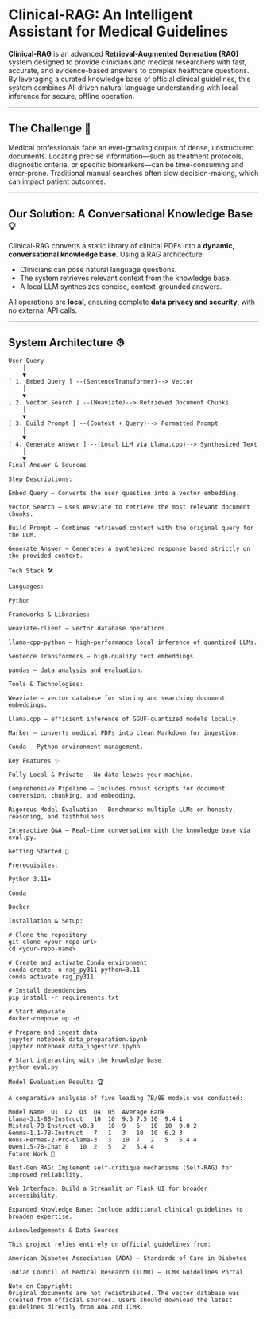 # Clinical-RAG: An Intelligent Assistant for Medical Guidelines

**Clinical-RAG** is an advanced **Retrieval-Augmented Generation (RAG)** system designed to provide clinicians and medical researchers with fast, accurate, and evidence-based answers to complex healthcare questions. By leveraging a curated knowledge base of official clinical guidelines, this system combines AI-driven natural language understanding with local inference for secure, offline operation.

---

## The Challenge 🎯

Medical professionals face an ever-growing corpus of dense, unstructured documents. Locating precise information—such as treatment protocols, diagnostic criteria, or specific biomarkers—can be time-consuming and error-prone. Traditional manual searches often slow decision-making, which can impact patient outcomes.

---

## Our Solution: A Conversational Knowledge Base 💡

Clinical-RAG converts a static library of clinical PDFs into a **dynamic, conversational knowledge base**. Using a RAG architecture:

- Clinicians can pose natural language questions.
- The system retrieves relevant context from the knowledge base.
- A local LLM synthesizes concise, context-grounded answers.

All operations are **local**, ensuring complete **data privacy and security**, with no external API calls.

---

## System Architecture ⚙️

```text
User Query
    │
    ▼
[ 1. Embed Query ] --(SentenceTransformer)--> Vector
    │
    ▼
[ 2. Vector Search ] --(Weaviate)--> Retrieved Document Chunks
    │
    ▼
[ 3. Build Prompt ] --(Context + Query)--> Formatted Prompt
    │
    ▼
[ 4. Generate Answer ] --(Local LLM via Llama.cpp)--> Synthesized Text
    │
    ▼
Final Answer & Sources

Step Descriptions:

Embed Query – Converts the user question into a vector embedding.

Vector Search – Uses Weaviate to retrieve the most relevant document chunks.

Build Prompt – Combines retrieved context with the original query for the LLM.

Generate Answer – Generates a synthesized response based strictly on the provided context.

Tech Stack 🛠️

Languages:

Python

Frameworks & Libraries:

weaviate-client – vector database operations.

llama-cpp-python – high-performance local inference of quantized LLMs.

Sentence Transformers – high-quality text embeddings.

pandas – data analysis and evaluation.

Tools & Technologies:

Weaviate – vector database for storing and searching document embeddings.

Llama.cpp – efficient inference of GGUF-quantized models locally.

Marker – converts medical PDFs into clean Markdown for ingestion.

Conda – Python environment management.

Key Features ✨

Fully Local & Private – No data leaves your machine.

Comprehensive Pipeline – Includes robust scripts for document conversion, chunking, and embedding.

Rigorous Model Evaluation – Benchmarks multiple LLMs on honesty, reasoning, and faithfulness.

Interactive Q&A – Real-time conversation with the knowledge base via eval.py.

Getting Started 🚀

Prerequisites:

Python 3.11+

Conda

Docker

Installation & Setup:

# Clone the repository
git clone <your-repo-url>
cd <your-repo-name>

# Create and activate Conda environment
conda create -n rag_py311 python=3.11
conda activate rag_py311

# Install dependencies
pip install -r requirements.txt

# Start Weaviate
docker-compose up -d

# Prepare and ingest data
jupyter notebook data_preparation.ipynb
jupyter notebook data_ingestion.ipynb

# Start interacting with the knowledge base
python eval.py

Model Evaluation Results 🏆

A comparative analysis of five leading 7B/8B models was conducted:

Model Name	Q1	Q2	Q3	Q4	Q5	Average	Rank
Llama-3.1-8B-Instruct	10	10	9.5	7.5	10	9.4	1
Mistral-7B-Instruct-v0.3	10	9	6	10	10	9.0	2
Gemma-1.1-7B-Instruct	7	1	3	10	10	6.2	3
Nous-Hermes-2-Pro-Llama-3	3	10	7	2	5	5.4	4
Qwen1.5-7B-Chat	8	10	2	5	2	5.4	4
Future Work 🔮

Next-Gen RAG: Implement self-critique mechanisms (Self-RAG) for improved reliability.

Web Interface: Build a Streamlit or Flask UI for broader accessibility.

Expanded Knowledge Base: Include additional clinical guidelines to broaden expertise.

Acknowledgements & Data Sources

This project relies entirely on official guidelines from:

American Diabetes Association (ADA) – Standards of Care in Diabetes

Indian Council of Medical Research (ICMR) – ICMR Guidelines Portal

Note on Copyright:
Original documents are not redistributed. The vector database was created from official sources. Users should download the latest guidelines directly from ADA and ICMR.
